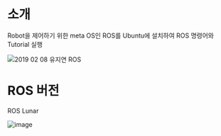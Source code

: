 # 소개
Robot을 제어하기 위한 meta OS인 ROS를 Ubuntu에 설치하여 ROS 명령어와 Tutorial 실행

![2019 02 08 유지연 ROS](https://user-images.githubusercontent.com/57094856/134802201-54026f75-8312-4769-8352-ee74f4706daf.jpg)

# ROS 버전
ROS Lunar 

![image](https://user-images.githubusercontent.com/57094856/134802106-cb7a33f4-f980-402c-9da8-5893f9a55b65.png)
